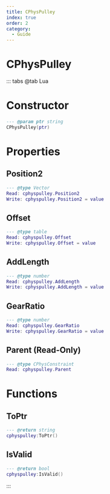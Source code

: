 ```yaml
---
title: CPhysPulley
index: true
order: 2
category:
  - Guide
---
```


# CPhysPulley

::: tabs
@tab Lua
# Constructor
```lua
--- @param ptr string
CPhysPulley(ptr)
```
# Properties
## Position2 
```lua
--- @type Vector
Read: cphyspulley.Position2
Write: cphyspulley.Position2 = value
```
## Offset 
```lua
--- @type table
Read: cphyspulley.Offset
Write: cphyspulley.Offset = value
```
## AddLength 
```lua
--- @type number
Read: cphyspulley.AddLength
Write: cphyspulley.AddLength = value
```
## GearRatio 
```lua
--- @type number
Read: cphyspulley.GearRatio
Write: cphyspulley.GearRatio = value
```
## Parent (Read-Only)
```lua
--- @type CPhysConstraint
Read: cphyspulley.Parent
```
# Functions
## ToPtr
```lua
--- @return string
cphyspulley:ToPtr()
```
## IsValid
```lua
--- @return bool
cphyspulley:IsValid()
```

:::